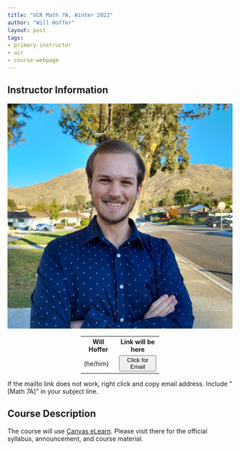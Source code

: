 ```yaml
---
title: "UCR Math 7A, Winter 2022"
author: "Will Hoffer"
layout: post
tags:
- primary-instructor
- ucr
- course-webpage
---
```

<script src="../../scripts/emailObfuscator.js"></script>

## Instructor Information

<img src="https://raw.githubusercontent.com/WillHoffer/WillHoffer.github.io/c5542497f380b6bcf57b20be3d2fe48dff618ac7/uploads/media/images/Will%20Hoffer%20-%20Riverside%202021%20Protrait%20Photo.jpg" class="portrait">

<table style="margin-left:auto; margin-right:auto; width:35%;">
  <tr>
    <th>Will Hoffer</th>
    <th><div id="hoffer-ucr-email">Link will be here</div></th>
  </tr>
  <tr>
    <td>(he/him)</td>
    <td><button onclick="setEmail()">Click for Email</button></td>
  </tr>
</table>

If the mailto link does not work, right click and copy email address. Include "[Math 7A]" in your subject line.

## Course Description

The course will use [Canvas eLearn](https://elearn.ucr.edu/). Please visit there for the official syllabus, announcement, and course material.

